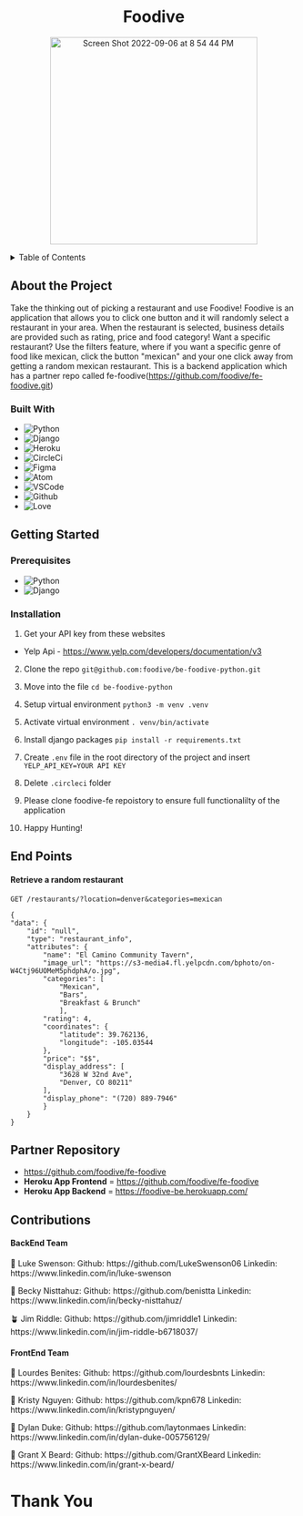 <h1 align="center">Foodive</h1>
<p align="center">
<img width="364" alt="Screen Shot 2022-09-06 at 8 54 44 PM" src="https://user-images.githubusercontent.com/92293363/188778379-1acef02a-e6be-4505-be9d-2e9d169aea1d.png">
</p>
<details>
<summary> Table of Contents</summary>
<ol>
<li>About the Project</li>
<ul>
<li> Built With </li>
</ul>
<li> Getting Started </li>
<ul>
<li> Prerequisites </li>
<li> Installation </li>
</ul>
<li> EndPoints </li>
<ul>
<li> Partner Repository</li>
</ul>
<ul>
<li> Contributors </li>
</ul>
<li> Thank you </li>
</ol>
</details>

## About the Project
Take the thinking out of picking a restaurant and use Foodive! Foodive is an application that allows you to click one button and it will randomly select a restaurant in your area. When the restaurant is selected, business details are provided such as rating, price and food category! Want a specific restaurant? Use the filters feature, where if you want a specific genre of food like mexican, click the button "mexican" and your one click away from getting a random mexican restaurant. This is a backend application which has a partner repo called fe-foodive(https://github.com/foodive/fe-foodive.git)  

### Built With
- ![Python](https://img.shields.io/badge/Python-3776AB?style=for-the-badge&logo=python&logoColor=white)
- ![Django](https://img.shields.io/badge/Django-092E20?style=for-the-badge&logo=django&logoColor=white)
- ![Heroku](https://img.shields.io/badge/Heroku-430098?style=for-the-badge&logo=heroku&logoColor=white)
- ![CircleCi](https://img.shields.io/badge/circleci-343434?style=for-the-badge&logo=circleci&logoColor=white)
- ![Figma](https://img.shields.io/badge/Figma-F24E1E?style=for-the-badge&logo=figma&logoColor=white)
- ![Atom](https://img.shields.io/badge/Atom-66595C?style=for-the-badge&logo=Atom&logoColor=white)
- ![VSCode](https://img.shields.io/badge/Visual_Studio_Code-0078D4?style=for-the-badge&logo=visual%20studio%20code&logoColor=white)
- ![Github](https://img.shields.io/badge/GitHub-100000?style=for-the-badge&logo=github&logoColor=white)
- ![Love](http://ForTheBadge.com/images/badges/built-with-love.svg)


## Getting Started

### Prerequisites
- ![Python](https://img.shields.io/badge/pythonversion-v3.10.6-blue)
- ![Django](https://img.shields.io/badge/djangoversion-v4.1-blue)

### Installation
1. Get your API key from these websites
- Yelp Api - https://www.yelp.com/developers/documentation/v3

2. Clone the repo
`git@github.com:foodive/be-foodive-python.git`

3. Move into the file
`cd be-foodive-python`

4. Setup virtual environment
`python3 -m venv .venv`

5. Activate virtual environment
`. venv/bin/activate`

6. Install django packages
`pip install -r requirements.txt`

7. Create `.env` file in the root directory of the project and insert `YELP_API_KEY=YOUR API KEY`

8. Delete `.circleci` folder

9. Please clone foodive-fe repoistory to ensure full functionalilty of the application

9. Happy Hunting!

## End Points
#### Retrieve a random restaurant 
```
GET /restaurants/?location=denver&categories=mexican
```

```
{
"data": {
    "id": "null",
    "type": "restaurant_info",
    "attributes": {
        "name": "El Camino Community Tavern",
        "image_url": "https://s3-media4.fl.yelpcdn.com/bphoto/on-W4Ctj96UOMeM5phdphA/o.jpg",
        "categories": [
            "Mexican",
            "Bars",
            "Breakfast & Brunch"
            ],
        "rating": 4,
        "coordinates": {
            "latitude": 39.762136,
            "longitude": -105.03544
        },
        "price": "$$",
        "display_address": [
            "3628 W 32nd Ave",
            "Denver, CO 80211"
        ],
        "display_phone": "(720) 889-7946"
        }
    }
}
```

## Partner Repository
- https://github.com/foodive/fe-foodive
- **Heroku App Frontend**  = https://github.com/foodive/fe-foodive
- **Heroku App Backend** = https://foodive-be.herokuapp.com/

## Contributions
#### BackEnd Team
<p>📶 Luke Swenson:  Github: https://github.com/LukeSwenson06 Linkedin: https://www.linkedin.com/in/luke-swenson </p>
<p>🥟 Becky Nisttahuz:  Github: https://github.com/benistta Linkedin: https://www.linkedin.com/in/becky-nisttahuz/ </p>
<p>🪴 Jim Riddle:  Github: https://github.com/jimriddle1 Linkedin: https://www.linkedin.com/in/jim-riddle-b6718037/ </p>

#### FrontEnd Team
<p>🍲 Lourdes Benites:  Github: https://github.com/lourdesbnts Linkedin: https://www.linkedin.com/in/lourdesbenites/ </p>
<p>🔖 Kristy Nguyen:  Github: https://github.com/kpn678 Linkedin: https://www.linkedin.com/in/kristypnguyen/ </p>
<p>🌃 Dylan Duke:  Github: https://github.com/laytonmaes Linkedin: https://www.linkedin.com/in/dylan-duke-005756129/ </p>
<p>🎨 Grant X Beard:  Github: https://github.com/GrantXBeard Linkedin: https://www.linkedin.com/in/grant-x-beard/ </p>

# Thank You
